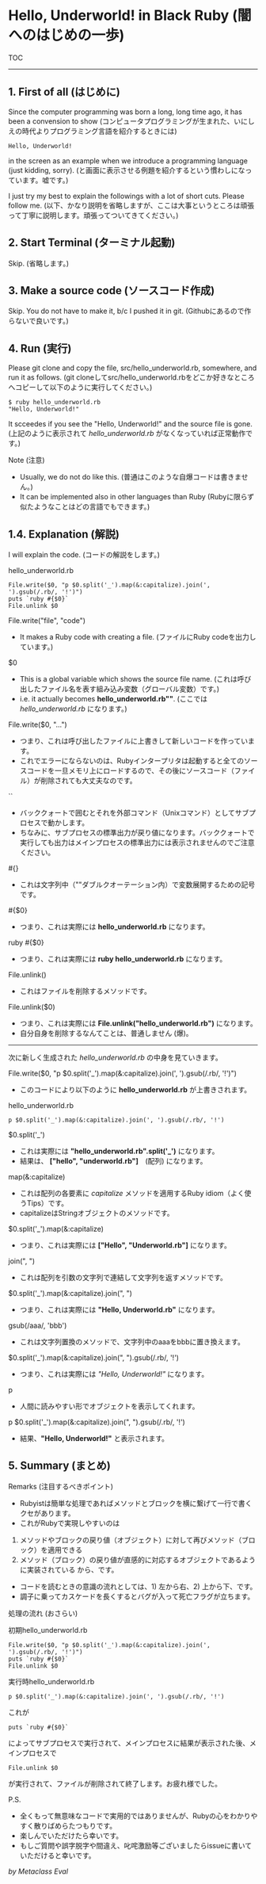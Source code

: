 # Hello, Underworld! in Black Ruby (闇へのはじめの一歩)

TOC

----

## 1. First of all (はじめに)

Since the computer programming was born a long, long time ago, it has been a convension to show (コンピュータプログラミングが生まれた、いにしえの時代よりプログラミング言語を紹介するときには)

```
Hello, Underworld!
```

in the screen as an example when we introduce a programming language (just kidding, sorry). (と画面に表示させる例題を紹介するという慣わしになっています。嘘です。)

I just try my best to explain the followings with a lot of short cuts. Please follow me. (以下、かなり説明を省略しますが、ここは大事というところは頑張って丁寧に説明します。頑張ってついてきてください。)

## 2. Start Terminal (ターミナル起動)

Skip. (省略します。)

## 3. Make a source code (ソースコード作成)

Skip. You do not have to make it, b/c I pushed it in git. (Githubにあるので作らないで良いです。)

## 4. Run (実行)

Please git clone and copy the file, src/hello_underworld.rb, somewhere, and run it as follows. (git cloneしてsrc/hello_underworld.rbをどこか好きなところへコピーして以下のように実行してください。)

```
$ ruby hello_underworld.rb
"Hello, Underworld!"
```

It scceedes if you see the "Hello, Underworld!" and the source file is gone. (上記のように表示されて *hello_underworld.rb* がなくなっていれば正常動作です。)

Note (注意)
* Usually, we do not do like this. (普通はこのような自爆コードは書きません。)
* It can be implemented also in other languages than Ruby (Rubyに限らず似たようなことはどの言語でもできます。)

## 1.4. Explanation (解説)

I will explain the code. (コードの解説をします。)

hello_underworld.rb
```
File.write($0, "p $0.split('_').map(&:capitalize).join(', ').gsub(/.rb/, '!')")
puts `ruby #{$0}`
File.unlink $0
```

File.write("file", "code")
* It makes a Ruby code with creating a file. (ファイルにRuby codeを出力しています。)

$0
* This is a global variable which shows the source file name. (これは呼び出したファイル名を表す組み込み変数（グローバル変数）です。)
* i.e. it actually becomes **hello_underworld.rb""**. (ここでは *hello_underworld.rb* になります。)

File.write($0, "...")
* つまり、これは呼び出したファイルに上書きして新しいコードを作っています。
* これでエラーにならないのは、Rubyインタープリタは起動すると全てのソースコードを一旦メモリ上にロードするので、その後にソースコード（ファイル）が削除されても大丈夫なのです。

``
* バッククォートで囲むとそれを外部コマンド（Unixコマンド）としてサブプロセスで動かします。
* ちなみに、サブプロセスの標準出力が戻り値になります。バッククォートで実行しても出力はメインプロセスの標準出力には表示されませんのでご注意ください。


#{}
* これは文字列中（""ダブルクオーテーション内）で変数展開するための記号です。

#{$0}
* つまり、これは実際には **hello_underworld.rb** になります。

ruby #{$0}
* つまり、これは実際には **ruby hello_underworld.rb** になります。

File.unlink()
* これはファイルを削除するメソッドです。

File.unlink($0)
* つまり、これは実際には **File.unlink("hello_underworld.rb")** になります。
* 自分自身を削除するなんてことは、普通しません (爆)。

----

次に新しく生成された *hello_underworld.rb* の中身を見ていきます。

File.write($0, "p $0.split('_').map(&:capitalize).join(', ').gsub(/.rb/, '!')")
* このコードにより以下のように **hello_underworld.rb** が上書きされます。

hello_underworld.rb
```
p $0.split('_').map(&:capitalize).join(', ').gsub(/.rb/, '!')
```

$0.split('_')
* これは実際には **"hello_underworld.rb".split('_')** になります。
* 結果は、 **["hello", "underworld.rb"]**　(配列) になります。

map(&:capitalize)
* これは配列の各要素に *capitalize* メソッドを適用するRuby idiom（よく使うTips）です。
* capitalizeはStringオブジェクトのメソッドです。

$0.split('_').map(&:capitalize)
* つまり、これは実際には **["Hello", "Underworld.rb"]** になります。

join(", ")
* これは配列を引数の文字列で連結して文字列を返すメソッドです。

$0.split('_').map(&:capitalize).join(", ")
* つまり、これは実際には **"Hello, Underworld.rb"** になります。

gsub(/aaa/, 'bbb')
* これは文字列置換のメソッドで、文字列中のaaaをbbbに置き換えます。

$0.split('_').map(&:capitalize).join(", ").gsub(/.rb/, '!')
* つまり、これは実際には *"Hello, Underworld!"* になります。

p
* 人間に読みやすい形でオブジェクトを表示してくれます。

p $0.split('_').map(&:capitalize).join(", ").gsub(/.rb/, '!')
* 結果、**"Hello, Underworld!"** と表示されます。

## 5. Summary (まとめ)

Remarks (注目するべきポイント)
* Rubyistは簡単な処理であればメソッドとブロックを横に繋げて一行で書くクセがあります。
* これがRubyで実現しやすいのは
 1. メソッドやブロックの戻り値（オブジェクト）に対して再びメソッド（ブロック）を適用できる
 2. メソッド（ブロック）の戻り値が直感的に対応するオブジェクトであるように実装されている
 から、です。
* コードを読むときの意識の流れとしては、1) 左から右、2) 上から下、です。
* 調子に乗ってカスケードを長くするとバグが入って死亡フラグが立ちます。

処理の流れ (おさらい)

初期hello_underworld.rb
```
File.write($0, "p $0.split('_').map(&:capitalize).join(', ').gsub(/.rb/, '!')")
puts `ruby #{$0}`
File.unlink $0
```

実行時hello_underworld.rb
```
p $0.split('_').map(&:capitalize).join(', ').gsub(/.rb/, '!')
```

これが
```
puts `ruby #{$0}`
```

によってサブプロセスで実行されて、メインプロセスに結果が表示された後、メインプロセスで
```
File.unlink $0
```

が実行されて、ファイルが削除されて終了します。お疲れ様でした。

P.S.
* 全くもって無意味なコードで実用的ではありませんが、Rubyの心をわかりやすく散りばめらたつもりです。
* 楽しんでいただけたら幸いです。
* もしご質問や誤字脱字や間違え、叱咤激励等ございましたらissueに書いていただけると幸いです。

*by Metaclass Eval*


